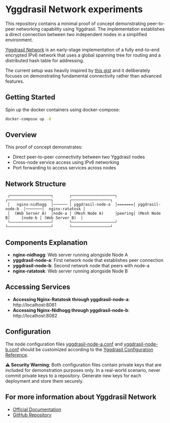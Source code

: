 # Yggdrasil Network experiments

This repository contains a minimal proof of concept demonstrating peer-to-peer networking capability using Yggdrasil. The implementation establishes a direct connection between two independent nodes in a simplified environment.

[Yggdrasil Network](https://yggdrasil-network.github.io/) is an early-stage implementation of a fully end-to-end encrypted IPv6 network that uses a global spanning tree for routing and a distributed hash table for addressing.

The current setup was heavily inspired by [this gist](https://gist.github.com/Ravenstine/707180ef29e9d37a8f816e019ca32dbf) and it deliberately focuses on demonstrating fundamental connectivity rather than advanced features.

## Getting Started

Spin up the docker containers using docker-compose:

```bash
docker-compose up -d
```

## Overview

This proof of concept demonstrates:
- Direct peer-to-peer connectivity between two Yggdrasil nodes
- Cross-node service access using IPv6 networking
- Port forwarding to access services across nodes

## Network Structure
```
 ┌──────────────────┐       ┌───────────────────┐       ┌───────────────────┐       ┌─────────────────┐
 │   nginx-nidhogg  │────── │ yggdrasil-node-a  │=======│ yggdrasil-node-b  │───────│  nginx-ratatosk │
 │  (Web Server A)  │node-a │ (Mesh Node A)     │peering│ (Mesh Node B)     │node-b │ (Web Server B)  │ 
 └──────────────────┘       └───────────────────┘       └───────────────────┘       └─────────────────┘
```

## Components Explanation

- **nginx-nidhogg**: Web server running alongside Node A
- **yggdrasil-node-a**: First network node that establishes peer connection
- **yggdrasil-node-b**: Second network node that peers with node-a
- **nginx-ratatosk**: Web server running alongside Node B

## Accessing Services
- **Accessing Nginx-Ratatosk through yggdrasil-node-a**: http://localhost:8081
- **Accessing Nginx-Nidhogg through yggdrasil-node-b**: http://localhost:8082

## Configuration
The node configuration files [yggdrasil-node-a.conf](/config/yggdrasil-node-a.conf) and [yggdrasil-node-b.conf](/config/yggdrasil-node-b.conf) should be customized according to the [Yggdrasil Configuration Reference](https://yggdrasil-network.github.io/configurationref.html). 

**⚠️ Security Warning**: Both configuration files contain private keys that are included for demonstration purposes only. In a real-world scenario, never commit private keys to a repository. Generate new keys for each deployment and store them securely.

## For more information about Yggdrasil Network
- [Official Documentation](https://yggdrasil-network.github.io/documentation.html)
- [GitHub Repository](https://github.com/yggdrasil-network/yggdrasil-go)